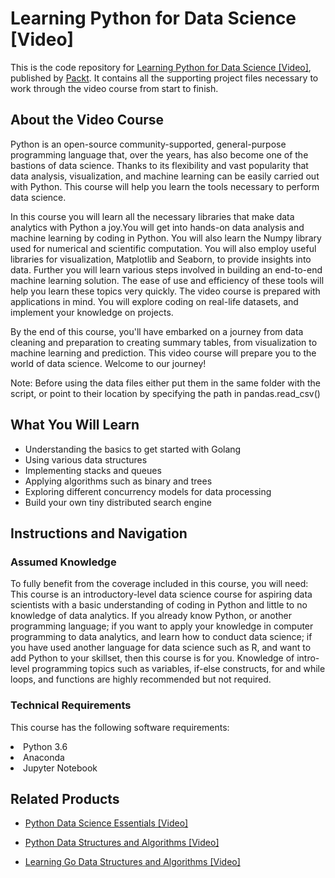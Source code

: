 


# Learning Python for Data Science [Video]
This is the code repository for [Learning Python for Data Science [Video]](https://www.packtpub.com/big-data-and-business-intelligence/learning-python-data-science-video?utm_source=github&utm_medium=repository&utm_campaign=9781785886928), published by [Packt](https://www.packtpub.com/?utm_source=github). It contains all the supporting project files necessary to work through the video course from start to finish.
## About the Video Course
Python is an open-source community-supported, general-purpose programming language that, over the years, has also become one of the bastions of data science. Thanks to its flexibility and vast popularity that data analysis, visualization, and machine learning can be easily carried out with Python. This course will help you learn the tools necessary to perform data science.

In this course you will learn all the necessary libraries that make data analytics with Python a joy.You will get into hands-on data analysis and machine learning by coding in Python. You will also learn the Numpy library used for numerical and scientific computation. You will also employ useful libraries for visualization, Matplotlib and Seaborn, to provide insights into data. Further you will learn various steps involved in building an end-to-end machine learning solution. The ease of use and efficiency of these tools will help you learn these topics very quickly. The video course is prepared with applications in mind. You will explore coding on real-life datasets, and implement your knowledge on projects.

By the end of this course, you'll have embarked on a journey from data cleaning and preparation to creating summary tables, from visualization to machine learning and prediction. This video course will prepare you to the world of data science. Welcome to our journey!

Note: Before using the data files either put them in the same folder with the script, or point to their location by specifying the path in pandas.read_csv()

<H2>What You Will Learn</H2>
<DIV class=book-info-will-learn-text>
<UL>
<LI>Understanding the basics to get started with Golang 
<LI>Using various data structures&nbsp; 
<LI>Implementing stacks and queues 
<LI>Applying algorithms such as binary and trees 
<LI>Exploring different concurrency models for data processing 
<LI>Build your own tiny distributed search engine</LI></UL></DIV>

## Instructions and Navigation
### Assumed Knowledge
To fully benefit from the coverage included in this course, you will need:<br/>
This course is an introductory-level data science course for aspiring data scientists with a basic understanding of coding in Python and little to no knowledge of data analytics. If you already know Python, or another programming language; if you want to apply your knowledge in computer programming to data analytics, and learn how to conduct data science; if you have used another language for data science such as R, and want to add Python to your skillset, then this course is for you. Knowledge of intro-level programming topics such as variables, if-else constructs, for and while loops, and functions are highly recommended but not required.	
### Technical Requirements
This course has the following software requirements:<br/>
<LI>Python 3.6
<LI>Anaconda
<LI>Jupyter Notebook


## Related Products
* [Python Data Science Essentials [Video]](https://www.packtpub.com/big-data-and-business-intelligence/python-data-science-essentials-video?utm_source=github&utm_medium=repository&utm_campaign=9781789538526)

* [Python Data Structures and Algorithms [Video]](https://www.packtpub.com/application-development/python-data-structures-and-algorithms-video?utm_source=github&utm_medium=repository&utm_campaign=9781788622066)

* [Learning Go Data Structures and Algorithms [Video]](https://www.packtpub.com/application-development/learning-go-data-structures-and-algorithms-video?utm_source=github&utm_medium=repository&utm_campaign=9781788392563)

